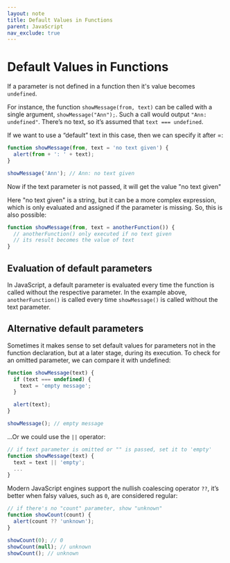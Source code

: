 ```yaml
---
layout: note
title: Default Values in Functions
parent: JavaScript
nav_exclude: true
---
```


# Default Values in Functions

If a parameter is not defined in a function then it's value becomes `undefined`.

For instance, the function `showMessage(from, text)` can be called with a single argument, `showMessage("Ann");`. Such a call would output `"Ann: undefined"`. There’s no text, so it’s assumed that `text === undefined`.

If we want to use a “default” text in this case, then we can specify it after =:

```javascript
function showMessage(from, text = 'no text given') {
  alert(from + ': ' + text);
}

showMessage('Ann'); // Ann: no text given
```

Now if the text parameter is not passed, it will get the value "no text given"

Here "no text given" is a string, but it can be a more complex expression, which is only evaluated and assigned if the parameter is missing. So, this is also possible:

```javascript
function showMessage(from, text = anotherFunction()) {
  // anotherFunction() only executed if no text given
  // its result becomes the value of text
}
```

## Evaluation of default parameters

In JavaScript, a default parameter is evaluated every time the function is called without the respective parameter. In the example above, `anotherFunction()` is called every time `showMessage()` is called without the text parameter.

## Alternative default parameters

Sometimes it makes sense to set default values for parameters not in the function declaration, but at a later stage, during its execution. To check for an omitted parameter, we can compare it with undefined:

```javascript
function showMessage(text) {
  if (text === undefined) {
    text = 'empty message';
  }

  alert(text);
}

showMessage(); // empty message
```

…Or we could use the `||` operator:

```javascript
// if text parameter is omitted or "" is passed, set it to 'empty'
function showMessage(text) {
  text = text || 'empty';
  ...
}
```

Modern JavaScript engines support the nullish coalescing operator `??`, it’s better when falsy values, such as `0`, are considered regular:

```javascript
// if there's no "count" parameter, show "unknown"
function showCount(count) {
  alert(count ?? 'unknown');
}

showCount(0); // 0
showCount(null); // unknown
showCount(); // unknown
```
